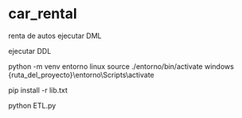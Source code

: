 # car_rental
renta de autos
ejecutar DML

ejecutar DDL

python -m venv entorno
linux    source ./entorno/bin/activate
windows {ruta_del_proyecto}\entorno\Scripts\activate

pip install -r lib.txt 

python ETL.py 